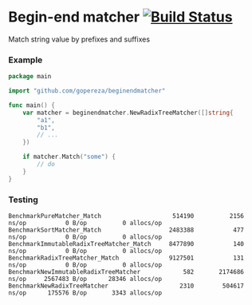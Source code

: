 # Begin-end matcher [![Build Status](https://travis-ci.org/gopereza/beginendmatcher.svg?branch=master)](https://travis-ci.org/gopereza/beginendmatcher)

Match string value by prefixes and suffixes

### Example
```go
package main

import "github.com/gopereza/beginendmatcher"

func main() {
	var matcher = beginendmatcher.NewRadixTreeMatcher([]string{
		"a1",
		"b1",
		// ...
	})

	if matcher.Match("some") {
		// do
	}
}
```

### Testing
```text
BenchmarkPureMatcher_Match                 	  514190	      2156 ns/op	       0 B/op	       0 allocs/op
BenchmarkSortMatcher_Match                 	 2483388	       477 ns/op	       0 B/op	       0 allocs/op
BenchmarkImmutableRadixTreeMatcher_Match   	 8477890	       140 ns/op	       0 B/op	       0 allocs/op
BenchmarkRadixTreeMatcher_Match            	 9127501	       131 ns/op	       0 B/op	       0 allocs/op
BenchmarkNewImmutableRadixTreeMatcher      	     582	   2174686 ns/op	 2567483 B/op	   28346 allocs/op
BenchmarkNewRadixTreeMatcher               	    2310	    504617 ns/op	  175576 B/op	    3343 allocs/op
```
